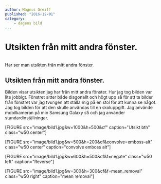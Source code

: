 ```yaml
---
author: Magnus Greiff
published: "2016-12-01"
category:
    - dagens bild
...
```

Utsikten från mitt andra fönster.
==================================

<figure class="figure right">
<a href="image/bild1.jpg"><img src="image/bild1.jpg?w=200&h=150&a=0,20,20,50&cf" alt=""/></a>

</figure>

Här ser man utsikten från mitt andra fönster.


<!--more-->

Utsikten från mitt andra fönster.
-----------------

Bilden visar utsikten jag har från mitt andra fönster. Hur jag tog bilden var lite jobbigt.
Fönstret sitter både diagonallt och högt upp så för att ta bilder från fönstret var jag tvungen
att ställa mig på en stol för att kunna se något. Jag tog bilden för att den skulle användas till en skoluppgift.
Jag använde mobilkameran på min Samsung Galaxy s5 och jag använder standardinställningar.

[FIGURE src="image/bild1.jpg&w=1000&h=500&cf" caption="Utsikt bth" class="w50 center"]

[FIGURE src="image/bild1.jpg&w=500&h=200&cf&convolve=emboss-alt" class="w50 center" caption="convolve emboss alt"]

[FIGURE src="image/bild1.jpg&w=600&h=500&cf&f=negate" class="w50 left" caption="Reverse"]

[FIGURE src="image/bild1.jpg&w=300&h=300&cf&f=mean_removal" class="w50 right" caption="mean removal"]